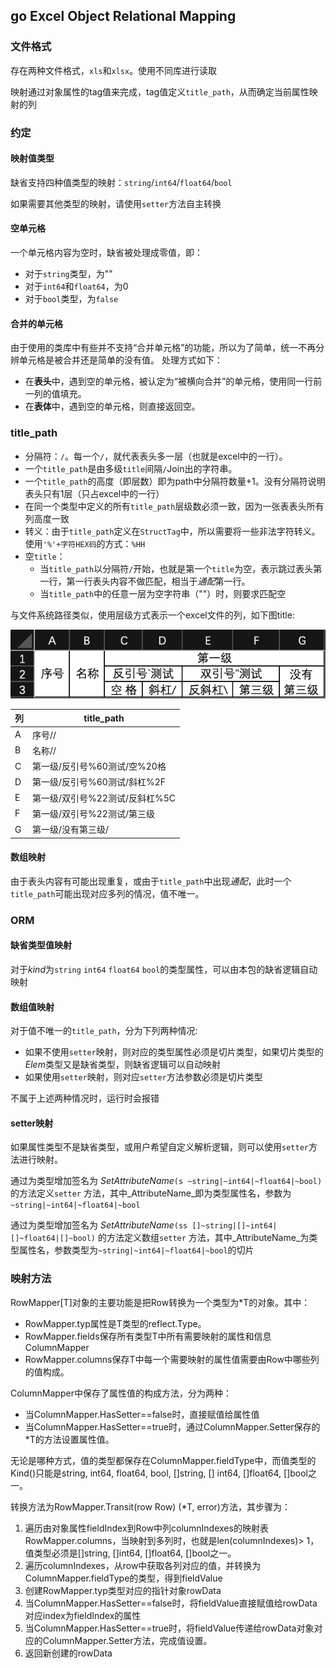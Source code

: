 ## go Excel Object Relational Mapping

### 文件格式

存在两种文件格式，`xls`和`xlsx`。使用不同库进行读取

映射通过对象属性的tag值来完成，tag值定义`title_path`，从而确定当前属性映射的列

### 约定

#### 映射值类型

缺省支持四种值类型的映射：`string`/`int64`/`float64`/`bool`

如果需要其他类型的映射，请使用`setter`方法自主转换

#### 空单元格

一个单元格内容为空时，缺省被处理成零值，即：

* 对于`string`类型，为""
* 对于`int64`和`float64`，为0
* 对于`bool`类型，为`false`

#### 合并的单元格

由于使用的类库中有些并不支持“合并单元格”的功能，所以为了简单，统一不再分辨单元格是被合并还是简单的没有值。
处理方式如下：

* 在**表头**中，遇到空的单元格，被认定为“被横向合并”的单元格，使用同一行前一列的值填充。
* 在**表体**中，遇到空的单元格，则直接返回空。

### title_path

* 分隔符：`/`。每一个`/`，就代表表头多一层（也就是excel中的一行）。
* 一个`title_path`是由多级`title`间隔`/`Join出的字符串。
* 一个`title_path`的高度（即层数）即为path中分隔符数量+1。没有分隔符说明表头只有1层（只占excel中的一行）
* 在同一个类型中定义的所有`title_path`层级数必须一致，因为一张表表头所有列高度一致
* 转义：由于`title_path`定义在`StructTag`中，所以需要将一些非法字符转义。使用`'%'+字符HEX码`的方式：`%HH`
* 空`title`：
    * 当`title_path`以分隔符`/`开始，也就是第一个`title`为空，表示跳过表头第一行，第一行表头内容不做匹配，相当于*通配*第一行。
    * 当`title_path`中的任意一层为空字符串（""）时，则要求匹配空

与文件系统路径类似，使用层级方式表示一个excel文件的列，如下图title:

![layer titles](layer_titles.png)

| 列 | title_path          |
|---|---------------------|
| A | 序号//                |
| B | 名称//                |
| C | 第一级/反引号%60测试/空%20格  |
| D | 第一级/反引号%60测试/斜杠%2F  |
| E | 第一级/双引号%22测试/反斜杠%5C |
| F | 第一级/双引号%22测试/第三级    |
| G | 第一级/没有第三级/          |

#### 数组映射

由于表头内容有可能出现重复，或由于`title_path`中出现*通配*，此时一个`title_path`可能出现对应多列的情况，值不唯一。

### ORM

#### 缺省类型值映射

对于$kind$为`string` `int64` `float64` `bool`的类型属性，可以由本包的缺省逻辑自动映射

#### 数组值映射

对于值不唯一的`title_path`，分为下列两种情况:

* 如果不使用`setter`映射，则对应的类型属性必须是切片类型，如果切片类型的$Elem$类型又是缺省类型，则缺省逻辑可以自动映射
* 如果使用`setter`映射，则对应`setter`方法参数必须是切片类型

不属于上述两种情况时，运行时会报错

#### setter映射

如果属性类型不是缺省类型，或用户希望自定义解析逻辑，则可以使用`setter`方法进行映射。

通过为类型增加签名为 $Set$_AttributeName_`(s ~string|~int64|~float64|~bool)` 的方法定义`setter`
方法，其中_AttributeName_即为类型属性名，参数为`~string|~int64|~float64|~bool`

通过为类型增加签名为 $Set$_AttributeName_`(ss []~string|[]~int64|[]~float64|[]~bool)` 的方法定义数组`setter`
方法，其中_AttributeName_为类型属性名，参数类型为`~string|~int64|~float64|~bool`的切片

### 映射方法

RowMapper[T]对象的主要功能是把Row转换为一个类型为*T的对象。其中：

* RowMapper.typ属性是T类型的reflect.Type。
* RowMapper.fields保存所有类型T中所有需要映射的属性和信息ColumnMapper
* RowMapper.columns保存T中每一个需要映射的属性值需要由Row中哪些列的值构成。

ColumnMapper中保存了属性值的构成方法，分为两种：

* 当ColumnMapper.HasSetter==false时，直接赋值给属性值
* 当ColumnMapper.HasSetter==true时，通过ColumnMapper.Setter保存的*T的方法设置属性值。

无论是哪种方式，值的类型都保存在ColumnMapper.fieldType中，而值类型的Kind()只能是string, int64, float64, bool, []string, []
int64, []float64, []bool之一。

转换方法为RowMapper.Transit(row Row) (*T, error)方法，其步骤为：

1. 遍历由对象属性fieldIndex到Row中列columnIndexes的映射表RowMapper.columns，当映射到多列时，也就是len(columnIndexes)>
   1，值类型必须是[]string, []int64, []float64, []bool之一。
2. 遍历columnIndexes，从row中获取各列对应的值，并转换为ColumnMapper.fieldType的类型，得到fieldValue
3. 创建RowMapper.typ类型对应的指针对象rowData
4. 当ColumnMapper.HasSetter==false时，将fieldValue直接赋值给rowData对应index为fieldIndex的属性
5. 当ColumnMapper.HasSetter==true时，将fieldValue传递给rowData对象对应的ColumnMapper.Setter方法，完成值设置。
6. 返回新创建的rowData